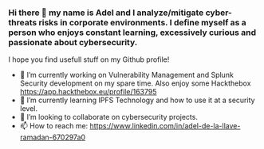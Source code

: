 ### Hi there 👋 my name is Adel and I analyze/mitigate cyber-threats risks in corporate environments. I define myself as a person who enjoys constant learning, excessively curious and passionate about cybersecurity.

I hope you find usefull stuff on my Github profile!


- 🔭 I’m currently working on Vulnerability Management and Splunk Security development on my spare time. Also enjoy some Hackthebox https://app.hackthebox.eu/profile/163795
- 🌱 I’m currently learning IPFS Technology and how to use it at a security level.
- 👯 I’m looking to collaborate on cybersecurity projects.
- 📫 How to reach me: https://www.linkedin.com/in/adel-de-la-llave-ramadan-670297a0
